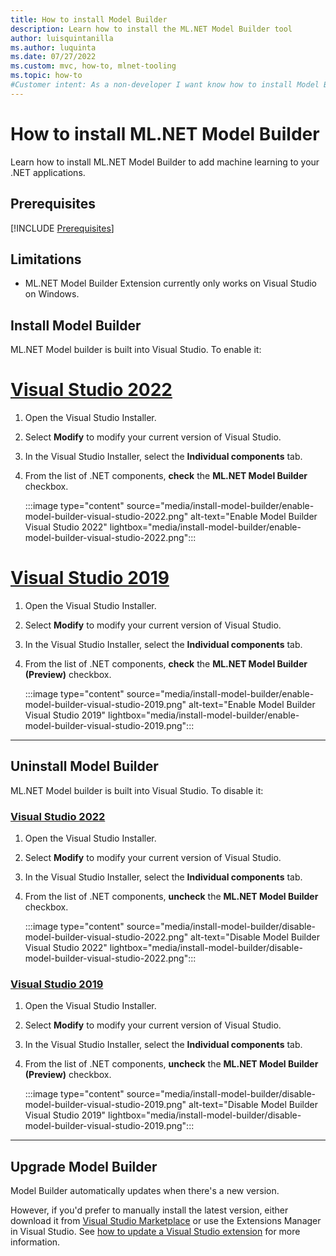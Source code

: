 ```yaml
---
title: How to install Model Builder
description: Learn how to install the ML.NET Model Builder tool
author: luisquintanilla
ms.author: luquinta
ms.date: 07/27/2022
ms.custom: mvc, how-to, mlnet-tooling
ms.topic: how-to
#Customer intent: As a non-developer I want know how to install Model Builder to add machine learning to my .NET application.
---
```


# How to install ML.NET Model Builder

Learn how to install ML.NET Model Builder to add machine learning to your .NET applications.

## Prerequisites

[!INCLUDE [Prerequisites](../../../includes/prerequisites-basic.md)]

## Limitations

- ML.NET Model Builder Extension currently only works on Visual Studio on Windows.

## Install Model Builder

ML.NET Model builder is built into Visual Studio. To enable it:

# [Visual Studio 2022](#tab/visual-studio-2022)

1. Open the Visual Studio Installer.
1. Select **Modify** to modify your current version of Visual Studio.
1. In the Visual Studio Installer, select the **Individual components** tab.
1. From the list of .NET components, **check** the **ML.NET Model Builder** checkbox.

    :::image type="content" source="media/install-model-builder/enable-model-builder-visual-studio-2022.png" alt-text="Enable Model Builder Visual Studio 2022" lightbox="media/install-model-builder/enable-model-builder-visual-studio-2022.png":::

# [Visual Studio 2019](#tab/visual-studio-2019)

1. Open the Visual Studio Installer.
1. Select **Modify** to modify your current version of Visual Studio.
1. In the Visual Studio Installer, select the **Individual components** tab.
1. From the list of .NET components, **check** the **ML.NET Model Builder (Preview)** checkbox.

    :::image type="content" source="media/install-model-builder/enable-model-builder-visual-studio-2019.png" alt-text="Enable Model Builder Visual Studio 2019" lightbox="media/install-model-builder/enable-model-builder-visual-studio-2019.png":::

---

## Uninstall Model Builder

ML.NET Model builder is built into Visual Studio. To disable it:

### [Visual Studio 2022](#tab/visual-studio-2022)

1. Open the Visual Studio Installer.
1. Select **Modify** to modify your current version of Visual Studio.
1. In the Visual Studio Installer, select the **Individual components** tab.
1. From the list of .NET components, **uncheck** the **ML.NET Model Builder** checkbox.

    :::image type="content" source="media/install-model-builder/disable-model-builder-visual-studio-2022.png" alt-text="Disable Model Builder Visual Studio 2022" lightbox="media/install-model-builder/disable-model-builder-visual-studio-2022.png":::

### [Visual Studio 2019](#tab/visual-studio-2019)

1. Open the Visual Studio Installer.
1. Select **Modify** to modify your current version of Visual Studio.
1. In the Visual Studio Installer, select the **Individual components** tab.
1. From the list of .NET components, **uncheck** the **ML.NET Model Builder (Preview)** checkbox.

    :::image type="content" source="media/install-model-builder/disable-model-builder-visual-studio-2019.png" alt-text="Disable Model Builder Visual Studio 2019" lightbox="media/install-model-builder/disable-model-builder-visual-studio-2019.png":::

---

## Upgrade Model Builder

Model Builder automatically updates when there's a new version.

However, if you'd prefer to manually install the latest version, either download it  from [Visual Studio Marketplace](https://marketplace.visualstudio.com/items?itemName=MLNET.ModelBuilder2022) or use the Extensions Manager in Visual Studio. See [how to update a Visual Studio extension](/visualstudio/extensibility/how-to-update-a-visual-studio-extension) for more information.
